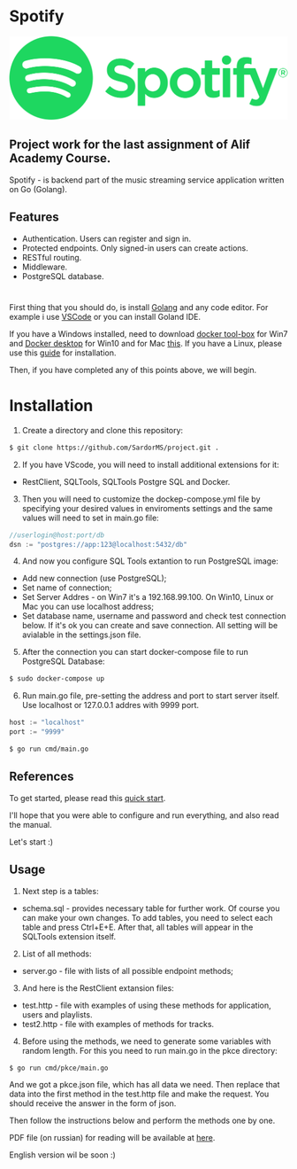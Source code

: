 # Spotify

![screenshot](./img/image.png)

## Project work for the last assignment of Alif Academy Course.

Spotify - is backend part of the music streaming service application written on Go (Golang).

## Features

- Authentication. Users can register and sign in.
- Protected endpoints. Only signed-in users can create actions.
- RESTful routing.
- Middleware.
- PostgreSQL database.


#
First thing that you should do, is install [Golang](https://golang.org/dl/) and any code editor. For example i use [VSCode](https://code.visualstudio.com/) or you can install Goland IDE.

If you have a Windows installed, need to download [docker tool-box](https://github.com/docker/toolbox/releases) for Win7 and [Docker desktop](https://www.docker.com/products/docker-desktop) for Win10 and for Mac [this](https://hub.docker.com/editions/community/docker-ce-desktop-mac).
If you have a Linux, please use this [guide](https://hub.docker.com/search?offering=community&operating_system=linux&q=&type=edition) for installation.

Then, if you have completed any of this points above, we will begin.

##
# Installation

1. Create a directory and clone this repository: 

```sh
$ git clone https://github.com/SardorMS/project.git .
```

2. If you have VScode, you will need to install additional extensions for it:
- RestClient, SQLTools, SQLTools Postgre SQL and Docker.

3. Then you will need to customize the dockep-compose.yml file by specifying your desired values in enviroments  settings and the same values will need to set in main.go file:
```go
//userlogin@host:port/db
dsn := "postgres://app:123@localhost:5432/db"
```

4. And now you configure SQL Tools extantion to run PostgreSQL image:
- Add new connection (use PostgreSQL);
- Set name of connection;
- Set Server Addres - on Win7 it's a 192.168.99.100. On Win10, Linux or Mac you can use localhost address;
- Set database name, username and password and check test connection below. If it's ok you can create and save connection.
All setting will be avialable in the settings.json file.


5. After the connection you can start docker-compose file to run PostgreSQL Database:

```sh
$ sudo docker-compose up
```

6. Run main.go file, pre-setting the address and port to start server itself. Use localhost or 127.0.0.1 addres with 9999 port.
```go
host := "localhost"
port := "9999"
```

```sh
$ go run cmd/main.go
```


## References

To get started, please read this [quick start](https://developer.spotify.com/documentation/web-api/).

I'll hope that you were able to configure and run everything, and also read the manual.

Let's start :)

## Usage

1. Next step is a tables:
- schema.sql  - provides necessary table for further work. Of course you can make your own changes. To add tables, you need to select each table and press Ctrl+E+E. After that, all tables will appear in the SQLTools extension itself.

2. List of all methods:
- server.go - file with lists of all possible endpoint methods;

3. And here is the RestClient extansion files:
- test.http - file with examples of using these methods for application, users and playlists. 
- test2.http - file with examples of methods for tracks.

4. Before using the methods, we need to generate some variables with random length. For this you need to run main.go in the pkce directory:

```sh
$ go run cmd/pkce/main.go
```
And we got a pkce.json file, which has all data we need. Then replace that data into the first method in the test.http file and make the request. You should receive the answer in the form of json.

Then follow the instructions below and perform the methods one by one.

PDF file (on russian) for reading will be available at [here](https://drive.google.com/file/d/1K3MT1Mt5JOnjv9CqdRJ2gASAgn7AuoQl/view?usp=sharing).

English version wil be soon :)
